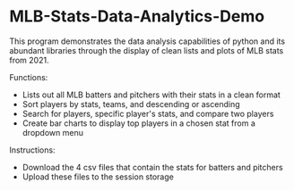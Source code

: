 # MLB-Stats-Data-Analytics-Demo
This program demonstrates the data analysis capabilities of python and its abundant libraries through the display of clean lists and plots of MLB stats from 2021. 

Functions:
 - Lists out all MLB batters and pitchers with their stats in a clean format 
 - Sort players by stats, teams, and descending or ascending
 - Search for players, specific player's stats, and compare two players
 - Create bar charts to display top players in a chosen stat from a dropdown menu

Instructions:
 - Download the 4 csv files that contain the stats for batters and pitchers
 - Upload these files to the session storage

